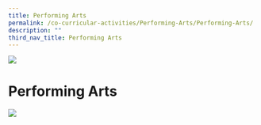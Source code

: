 ```yaml
---
title: Performing Arts
permalink: /co-curricular-activities/Performing-Arts/Performing-Arts/
description: ""
third_nav_title: Performing Arts
---
```


![](/images/Banner.jpg)

Performing Arts
===============

![](/images/Performingarts.png)